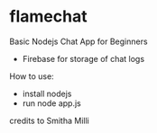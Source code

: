 flamechat
=========

Basic Nodejs Chat App for Beginners
- Firebase for storage of chat logs

How to use:
  - install nodejs
  - run node app.js


credits to Smitha Milli
